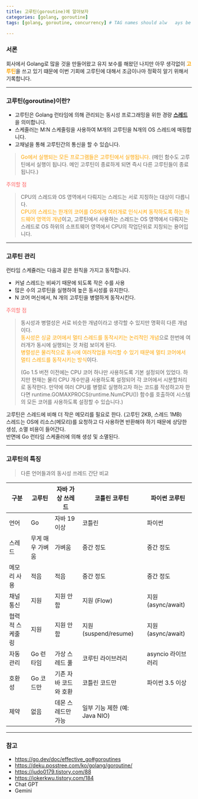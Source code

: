 ```yaml
---
title: 고루틴(goroutine)에 알아보자
categories: [golang, goroutine]
tags: [golang, goroutine, concurrency] # TAG names should alw   ays be lowercase

---
```


### 서론

회사에서 Golang로 많을 것을 만들어왔고 유지 보수를 해왔던 나지만 아무 생각없이 <span style='color:orange'>**고루틴**</span>을 쓰고 있기 떄문에 이번 기회에 고루틴에 대해서 조금이나마 정확히 알기 위해서 기록합니다.

---

### 고루틴(goroutine)이란?

* 고루틴은 Golang 런타임에 의해 관리되는 동시성 프로그래밍을 위한 경량 **[스레드](<https://yousangson.github.io/posts/thread/>)** 을 의미합니다.  
* 스케줄러는 M:N 스케줄링을 사용하여 M개의 고루틴을 N개의 OS 스레드에 매핑합니다.  
* 고채널을 통해 고루틴간의 통신을 할 수 있습니다.

> <span style='color:orange'>Go에서 실행되는 모든 프로그램들은 고루틴에서 실행됩니다.</span> (메인 함수도 고루틴에서 실행이 됩니다. 메인 고루틴이 종료하게 되면 즉시 다른 고루틴들이 종료됩니다.)  

<span style='color: hsl(0, 100%, 70%);'>주의할 점</span>

> CPU의 스레드와 OS 영역에서 다뤄지는 스레드는 서로 지칭하는 대상이 다릅니다.  
> <span style='color:orange'>CPU의 스레드는 한개의 코어를 OS에게 여러개로 인식시켜 동작하도록 하는 하드웨어 영역의 개념</span>이고, 고루틴에서 사용하는 스레드는 OS 영역에서 다뤄지는 스레드로 OS 하위의 소프트웨어 영역에서 CPU의 작업단위로 지칭되는 용어입니다.

---
### 고루틴 관리

런타임 스케쥴러는 다음과 같은 원칙을 가지고 동작합니다.
- 커널 스레드는 비싸기 때문에 되도록 작은 수를 사용
- 많은 수의 고루틴을 실행하여 높은 동시성를 유지한다.
- N 코어 머신에서, N 개의 고루틴을 병렬하게 동작시킨다.

<span style='color: hsl(0, 100%, 70%);'>주의할 점</span>

> 동시성과 병렬성은 서로 비슷한 개념이라고 생각할 수 있지만 명확히 다른 개념이다.  
> <span style='color:orange'>동시성은 싱글 코어에서 멀티 스레드를 동작시키는 논리적인 개념</span>으로 한번에 여러개가 동시에 실행되는 것 처럼 보이게 된다.  
> <span style='color:orange'>병렬성은 물리적으로 동시에 여러작업을 처리할 수 있기 때문에 멀티 코어에서 멀티 스레드를 동작시키는 방식</span>이다.  
> 
> (Go 1.5 버전 이전에는 CPU 코어 하나만 사용하도록 기본 설정되어 있었다. 하지만 현재는 물리 CPU 개수만큼 사용하도록 설정되어 각 코어에서 시분할처리로 동작한다. 만약에 여러 CPU를 병렬로 실행하고자 하는 코드를 작성하고자 한다면 runtime.GOMAXPROCS(runtime.NumCPU()) 함수를 호출하여 시스템의 모든 코어를 사용하도록 설정할 수 있습니다.)

고루틴은 스레드에 비해 더 작은 메모리를 필요로 한다. (고루틴 2KB, 스레드 1MB)  
스레드는 OS에 리소스(메모리)를 요청하고 다 사용하면 반환해야 하기 때문에 상당한 생성, 소멸 비용이 들어간다.  
반면에 Go 런타임 스케줄러에 의해 생성 및 소멸된다.

---

### 고루틴의 특징

> 다른 언어들과의 동시성 쓰레드 간단 비교

구분|고루틴|자바 가상 쓰레드|코틀린 코루틴|	파이썬 코루틴
---|---|---|---|---
언어|Go|자바 19 이상|코틀린|파이썬
스레드|무게	매우 가벼움|가벼움|중간 정도|중간 정도
메모리 사용|적음|적음|중간 정도|중간 정도
채널 통신|지원|지원 안 함|지원 (Flow)|지원 (async/await)
협력적 스케줄링|지원|지원 안 함|지원 (suspend/resume)|지원 (async/await)
자동 관리|Go 런타임|가상 스레드 풀|코루틴 라이브러리|asyncio 라이브러리
호환성|Go 코드만|기존 자바 코드와 호환|코틀린 코드만|파이썬 3.5 이상
제약|없음|데몬 스레드만 가능|일부 기능 제한 (예: Java NIO)|  

---

### 참고

* <https://go.dev/doc/effective_go#goroutines>
* <https://deku.posstree.com/ko/golang/goroutine/>
* <https://judo0179.tistory.com/88>  
* <https://jokerkwu.tistory.com/184>    
* Chat GPT  
* Gemini